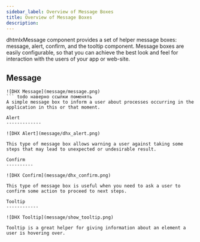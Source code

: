 ```yaml
---
sidebar_label: Overview of Message Boxes
title: Overview of Message Boxes
description: 
---          
```


dhtmlxMessage component provides a set of helper message boxes: message, alert, confirm, and the tooltip component. Message boxes are easily configurable, so that you can achieve the best look and feel for 
interaction with the users of your app or web-site.

Message
------------
``` todo
![DHX Message](message/message.png)
``` todo наверно ссылки поменять
A simple message box to inform a user about processes occurring in the application in this or that moment.

Alert 
-------------

![DHX Alert](message/dhx_alert.png)

This type of message box allows warning a user against taking some steps that may lead to unexpected or undesirable result.

Confirm
----------

![DHX Confirm](message/dhx_confirm.png)

This type of message box is useful when you need to ask a user to confirm some action to proceed to next steps.

Tooltip
------------

![DHX Tooltip](message/show_tooltip.png)

Tooltip is a great helper for giving information about an element a user is hovering over.
